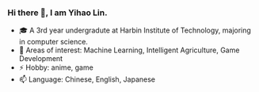 ### Hi there 👋, I am Yihao Lin.

<!--
**lyh01hao/lyh01hao** is a ✨ _special_ ✨ repository because its `README.md` (this file) appears on your GitHub profile.

Here are some ideas to get you started:

- 🔭 I’m currently working on ...
- 🌱 I’m currently learning ...
- 👯 I’m looking to collaborate on ...
- 🤔 I’m looking for help with ...
- 💬 Ask me about ...
- 📫 How to reach me: ...
- 😄 Pronouns: ...
- ⚡ Fun fact: ...
-->

- 🎓 A 3rd year undergradute at Harbin Institute of Technology, majoring in computer science.
- 🌱 Areas of interest: Machine Learning, Intelligent Agriculture, Game Development
- ⚡ Hobby: anime, game
- 📫 Language: Chinese, English, Japanese
